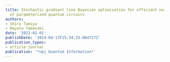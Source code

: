```yaml
---
title: Stochastic gradient line Bayesian optimization for efficient noise-robust optimization
  of parameterized quantum circuits
authors:
- Shiro Tamiya
- Hayata Yamasaki
date: '2022-01-01'
publishDate: '2024-04-13T15:34:33.864727Z'
publication_types:
- article-journal
publication: '*npj Quantum Information*'
---
```

